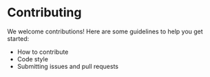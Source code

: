 # Contributing

We welcome contributions! Here are some guidelines to help you get started:

- How to contribute
- Code style
- Submitting issues and pull requests
